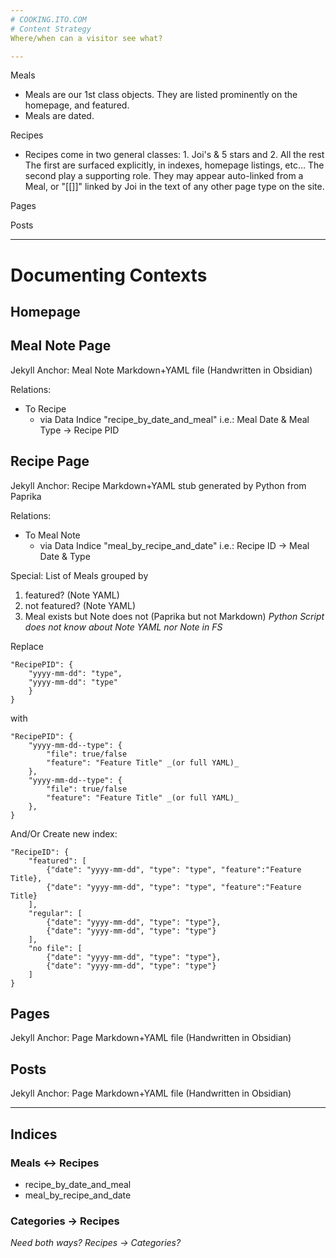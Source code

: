 ```yaml
---
# COOKING.ITO.COM
# Content Strategy
Where/when can a visitor see what?

---
```


Meals
- Meals are our 1st class objects.
	They are listed prominently on the homepage, and featured.
- Meals are dated.

Recipes
- Recipes come in two general classes:
		1. Joi's & 5 stars and
		2. All the rest
	The first are surfaced explicitly, in indexes, homepage listings, etc…
	The second play a supporting role. They may appear auto-linked from a Meal, 
	or "[[]]" linked by Joi in the text of any other page type on the site.

Pages


Posts

---

# Documenting Contexts

## Homepage

## Meal Note Page
Jekyll Anchor: Meal Note Markdown+YAML file (Handwritten in Obsidian)

Relations:
- To Recipe
	- via Data Indice "recipe_by_date_and_meal"
		i.e.: Meal Date & Meal Type -> Recipe PID


## Recipe Page
Jekyll Anchor: Recipe Markdown+YAML stub generated by Python from Paprika

Relations:
- To Meal Note
	- via Data Indice "meal_by_recipe_and_date"
		i.e.: Recipe ID -> Meal Date & Type

Special:
List of Meals grouped by 
1. featured? (Note YAML)
2. not featured? (Note YAML)
3. Meal exists but Note does not (Paprika but not Markdown)
_Python Script does not know about Note YAML nor Note in FS_

Replace
```
"RecipePID": {
	"yyyy-mm-dd": "type",
	"yyyy-mm-dd": "type"
	}
}
```
with
```
"RecipePID": {
	"yyyy-mm-dd--type": {
		"file": true/false
		"feature": "Feature Title" _(or full YAML)_
	},
	"yyyy-mm-dd--type": {
		"file": true/false
		"feature": "Feature Title" _(or full YAML)_
	},
}
```

And/Or
Create new index:

```
"RecipeID": {
	"featured": [
		{"date": "yyyy-mm-dd", "type": "type", "feature":"Feature Title},
		{"date": "yyyy-mm-dd", "type": "type", "feature":"Feature Title}
	],
	"regular": [
		{"date": "yyyy-mm-dd", "type": "type"},
		{"date": "yyyy-mm-dd", "type": "type"}
	],
	"no file": [
		{"date": "yyyy-mm-dd", "type": "type"},
		{"date": "yyyy-mm-dd", "type": "type"}
	]
}
```

## Pages
Jekyll Anchor: Page Markdown+YAML file (Handwritten in Obsidian)

## Posts
Jekyll Anchor: Page Markdown+YAML file (Handwritten in Obsidian)

---

## Indices

### Meals <-> Recipes

- recipe_by_date_and_meal
- meal_by_recipe_and_date
	


### Categories -> Recipes
_Need both ways? Recipes -> Categories?_
	










